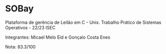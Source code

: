 # SOBay

Plataforma de gerência de Leilão em C - Unix.
Trabalho Prático de Sistemas Operativos - 22/23 ISEC

Integrantes: Micael Melo Eid e Gonçalo Costa Enes

Nota: 83.3/100



